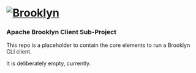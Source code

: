 
# [![**Brooklyn**](https://brooklyn.apache.org/style/img/apache-brooklyn-logo-244px-wide.png)](http://brooklyn.apache.org/)

### Apache Brooklyn Client Sub-Project

This repo is a placeholder to contain the core elements to run a Brooklyn CLI client.

It is deliberately empty, currently.

